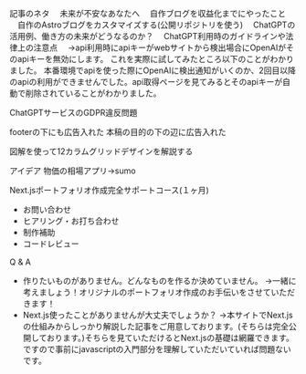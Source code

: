 記事のネタ
　未来が不安なあなたへ
　自作ブログを収益化までにやったこと
　自作のAstroブログをカスタマイズする(公開リポジトリを使う)
　ChatGPTの活用例、働き方の未来がどうなるのか？
　ChatGPT利用時のガイドラインや法律上の注意点
　->api利用時にapiキーがwebサイトから検出場合にOpenAIがそのapiキーを無効にします。
これを実際に試してみたところ以下のことがわかりました。
本番環境でapiを使った際にOpenAIに検出通知がいくのか、2回目以降のapiの利用ができませんでした。api取得ページを見てみるとそのapiキーが自動で削除されていることがわかりました。

ChatGPTサービスのGDPR違反問題

footerの下にも広告入れた
本稿の目的の下の辺に広告入れた



図解を使って12カラムグリッドデザインを解説する

アイデア
物価の相場アプリ->sumo

Next.jsポートフォリオ作成完全サポートコース(１ヶ月)

- お問い合わせ
- ヒアリング・お打ち合わせ
- 制作補助
- コードレビュー

Q & A

- 作りたいものがありません。どんなものを作るか決めていません。
  ->一緒に考えましょう！オリジナルのポートフォリオ作成のお手伝いをさせていただきます！
- Next.js使ったことがありませんが大丈夫でしょうか？
  ->本サイトでNext.jsの仕組みからしっかり解説した記事をご用意しております。(そちらは完全公開しております。)そちらを見ていただけるとNext.jsの基礎は網羅できます。ですので事前にjavascriptの入門部分を理解していただいていれば問題ないです。

